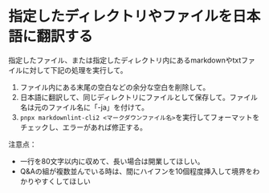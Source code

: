 # 指定したディレクトリやファイルを日本語に翻訳する

指定したファイル、または指定したディレクトリ内にあるmarkdownやtxtファイルに対して下記の処理を実行して。

1. ファイル内にある末尾の空白などの余分な空白を削除して。
2. 日本語に翻訳して、同じディレクトリにファイルとして保存して。ファイル名は元のファイル名に「-ja」を付けて。
3. `pnpx markdownlint-cli2 <マークダウンファイル名>`を実行してフォーマットをチェックし、エラーがあれば修正する。

注意点：

- 一行を80文字以内に収めて、長い場合は開業してほしい。
- Q&Aの組が複数並んでいる時は、間にハイフンを10個程度挿入して境界をわかりやすくしてほしい
